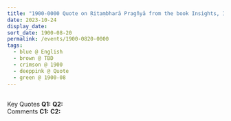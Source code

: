 ```yaml
---
title: "1900-0000 Quote on Ṛitaṃbharā Pragñyā from the book Insights, Inspirations and Eternal Moments, Chapter 8, Page 26 by Yogi Mahajan"
date: 2023-10-24
display_date: 
sort_date: 1900-08-20
permalink: /events/1900-0820-0000
tags:
  - blue @ English
  - brown @ TBD
  - crimson @ 1900
  - deeppink @ Quote
  - green @ 1900-08
---
```


<br>

<wave-list>
  <list-title color="DarkSeaGreen" width="55">Key Quotes</list-title>
  <list-item color="BlanchedAlmond" width="280"><b>Q1:</b> <i></i></list-item>
  <list-item color="Lavender" width="280"><b>Q2:</b> <i></i></list-item>
</wave-list>

<br>

<wave-list>
  <list-title color="DarkSeaGreen" width="55">Comments</list-title>
  <list-item color="BlanchedAlmond" width="280"><b>C1:</b> <i></i></list-item>
  <list-item color="Lavender" width="280"><b>C2:</b> <i></i></list-item>
</wave-list>